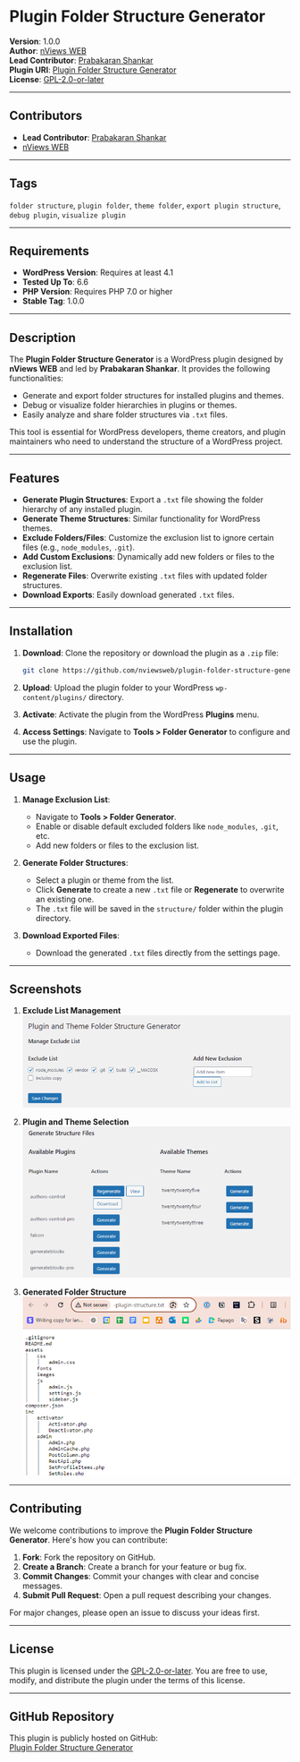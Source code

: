 # Plugin Folder Structure Generator

**Version**: 1.0.0  
**Author**: [nViews WEB](https://github.com/nviewsweb)  
**Lead Contributor**: [Prabakaran Shankar](https://prabakaranshankar.com)  
**Plugin URI**: [Plugin Folder Structure Generator](https://nviewsweb.com/plugin-folder-structure-generator/)  
**License**: [GPL-2.0-or-later](https://www.gnu.org/licenses/gpl-2.0.html)  

---

## Contributors

- **Lead Contributor**: [Prabakaran Shankar](https://prabakaranshankar.com)  
- [nViews WEB](https://github.com/nviewsweb)  

---

## Tags

`folder structure`, `plugin folder`, `theme folder`, `export plugin structure`, `debug plugin`, `visualize plugin`

---

## Requirements

- **WordPress Version**: Requires at least 4.1  
- **Tested Up To**: 6.6  
- **PHP Version**: Requires PHP 7.0 or higher  
- **Stable Tag**: 1.0.0  

---

## Description

The **Plugin Folder Structure Generator** is a WordPress plugin designed by **nViews WEB** and led by **Prabakaran Shankar**. It provides the following functionalities:

- Generate and export folder structures for installed plugins and themes.
- Debug or visualize folder hierarchies in plugins or themes.
- Easily analyze and share folder structures via `.txt` files.

This tool is essential for WordPress developers, theme creators, and plugin maintainers who need to understand the structure of a WordPress project.

---

## Features

- **Generate Plugin Structures**: Export a `.txt` file showing the folder hierarchy of any installed plugin.
- **Generate Theme Structures**: Similar functionality for WordPress themes.
- **Exclude Folders/Files**: Customize the exclusion list to ignore certain files (e.g., `node_modules`, `.git`).
- **Add Custom Exclusions**: Dynamically add new folders or files to the exclusion list.
- **Regenerate Files**: Overwrite existing `.txt` files with updated folder structures.
- **Download Exports**: Easily download generated `.txt` files.

---

## Installation

1. **Download**: Clone the repository or download the plugin as a `.zip` file:
   ```bash
   git clone https://github.com/nviewsweb/plugin-folder-structure-generator.git
   ```

2. **Upload**: Upload the plugin folder to your WordPress `wp-content/plugins/` directory.

3. **Activate**: Activate the plugin from the WordPress **Plugins** menu.

4. **Access Settings**: Navigate to **Tools > Folder Generator** to configure and use the plugin.

---

## Usage

1. **Manage Exclusion List**:
   - Navigate to **Tools > Folder Generator**.
   - Enable or disable default excluded folders like `node_modules`, `.git`, etc.
   - Add new folders or files to the exclusion list.

2. **Generate Folder Structures**:
   - Select a plugin or theme from the list.
   - Click **Generate** to create a new `.txt` file or **Regenerate** to overwrite an existing one.
   - The `.txt` file will be saved in the `structure/` folder within the plugin directory.

3. **Download Exported Files**:
   - Download the generated `.txt` files directly from the settings page.

---

## Screenshots

1. **Exclude List Management**  
   ![Exclude List Management](assets/images/screenshot-1.png)

2. **Plugin and Theme Selection**  
   ![Plugin and Theme Selection](assets/images/screenshot-2.png)

3. **Generated Folder Structure**  
   ![Generated Folder Structure](assets/images/screenshot-3.png)

---

## Contributing

We welcome contributions to improve the **Plugin Folder Structure Generator**. Here's how you can contribute:

1. **Fork**: Fork the repository on GitHub.
2. **Create a Branch**: Create a branch for your feature or bug fix.
3. **Commit Changes**: Commit your changes with clear and concise messages.
4. **Submit Pull Request**: Open a pull request describing your changes.

For major changes, please open an issue to discuss your ideas first.

---

## License

This plugin is licensed under the [GPL-2.0-or-later](https://www.gnu.org/licenses/gpl-2.0.html). You are free to use, modify, and distribute the plugin under the terms of this license.

---

## GitHub Repository

This plugin is publicly hosted on GitHub:  
[Plugin Folder Structure Generator](https://github.com/nviewsweb/plugin-folder-structure-generator)
